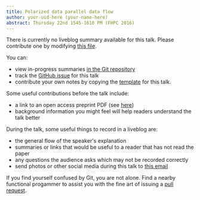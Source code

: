 ```yaml
---
title: Polarized data parallel data flow
author: your-uid-here (your-name-here)
abstract: Thursday 22nd 1545-1610 PM (FHPC 2016)
---
```


There is currently no liveblog summary available for this talk. Please contribute one by modifying [this file](https://github.com/ocamllabs/icfp2016-blog/blob/master/FHPC/polarized-data-parallel-data-f.md).

You can:
* view in-progress summaries [in the Git repository](https://github.com/ocamllabs/icfp2016-blog/tree/master/FHPC/polarized-data-parallel-data-f/)
* track the [GitHub issue](https://github.com/ocamllabs/icfp2016-blog/issues/120) for this talk
* contribute your own notes by copying the [template](polarized-data-parallel-data-f/template.md) for this talk.

Some useful contributions before the talk include:
* a link to an open access preprint PDF (see [here](https://github.com/gasche/icfp2016-papers))
* background information you might feel will help readers understand the talk better

During the talk, some useful things to record in a liveblog are:
* the general flow of the speaker's explanation
* summaries or links that would be useful to a reader that has not read the paper
* any questions the audience asks which may not be recorded correctly
* send photos or other social media during this talk to [this email](mailto:icfp16.photos@gmail.com?subject=FHPC:polarized-data-parallel-data-f)

If you find yourself confused by Git, you are not alone. Find a nearby functional progammer
to assist you with the fine art of issuing a [pull request](https://help.github.com/articles/about-pull-requests/).

